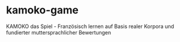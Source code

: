 # kamoko-game
KAMOKO das Spiel - Französisch lernen auf Basis realer Korpora und fundierter muttersprachlicher Bewertungen
